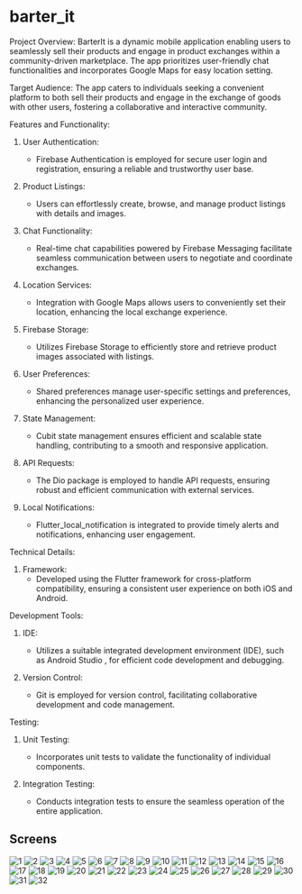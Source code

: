 # barter_it

Project Overview:
BarterIt is a dynamic mobile application enabling users to seamlessly sell their products and engage in product exchanges within a community-driven marketplace. The app prioritizes user-friendly chat functionalities and incorporates Google Maps for easy location setting.

Target Audience:
The app caters to individuals seeking a convenient platform to both sell their products and engage in the exchange of goods with other users, fostering a collaborative and interactive community.

Features and Functionality:
1. User Authentication:
   - Firebase Authentication is employed for secure user login and registration, ensuring a reliable and trustworthy user base.

2. Product Listings:
   - Users can effortlessly create, browse, and manage product listings with details and images.

3. Chat Functionality:
   - Real-time chat capabilities powered by Firebase Messaging facilitate seamless communication between users to negotiate and coordinate exchanges.

4. Location Services:
   - Integration with Google Maps allows users to conveniently set their location, enhancing the local exchange experience.

5. Firebase Storage:
   - Utilizes Firebase Storage to efficiently store and retrieve product images associated with listings.

6. User Preferences:
   - Shared preferences manage user-specific settings and preferences, enhancing the personalized user experience.

7. State Management:
   - Cubit state management ensures efficient and scalable state handling, contributing to a smooth and responsive application.

8. API Requests:
   - The Dio package is employed to handle API requests, ensuring robust and efficient communication with external services.

9. Local Notifications:
   - Flutter_local_notification is integrated to provide timely alerts and notifications, enhancing user engagement.

Technical Details:
1. Framework:
   - Developed using the Flutter framework for cross-platform compatibility, ensuring a consistent user experience on both iOS and Android.

Development Tools:
1. IDE:
   - Utilizes a suitable integrated development environment (IDE), such as Android Studio , for efficient code development and debugging.

2. Version Control:
   - Git is employed for version control, facilitating collaborative development and code management.

Testing:
1. Unit Testing:
   - Incorporates unit tests to validate the functionality of individual components.

2. Integration Testing:
   - Conducts integration tests to ensure the seamless operation of the entire application.


## Screens

![1](https://github.com/abdallah011588/barterIt/assets/88535699/f6ce2e20-d8fc-40ea-b097-fbdb6fcd26c0)
![2](https://github.com/abdallah011588/barterIt/assets/88535699/fcec3006-ba33-460f-b5c4-aecc9390d9fd)
![3](https://github.com/abdallah011588/barterIt/assets/88535699/ab358437-fa65-4ebb-a989-5ae094d3d42c)
![4](https://github.com/abdallah011588/barterIt/assets/88535699/b6aa31d0-9298-4a9f-8afe-746b14701a54)
![5](https://github.com/abdallah011588/barterIt/assets/88535699/7d523470-d28a-481b-8b8f-56d08099da40)
![6](https://github.com/abdallah011588/barterIt/assets/88535699/26bea1df-c3cf-423e-af4d-749590831123)
![7](https://github.com/abdallah011588/barterIt/assets/88535699/d0fa7148-2712-45d1-be16-7f4d68228b42)
![8](https://github.com/abdallah011588/barterIt/assets/88535699/b6c0cf3d-fd15-4190-821a-4b220500174b)
![9](https://github.com/abdallah011588/barterIt/assets/88535699/f1669d5f-2fc3-4e0f-a853-824e1d674828)
![10](https://github.com/abdallah011588/barterIt/assets/88535699/95e30866-5987-4892-875c-c6748155ae98)
![11](https://github.com/abdallah011588/barterIt/assets/88535699/90d2eae1-210c-4c2f-82da-a46888ff955d)
![12](https://github.com/abdallah011588/barterIt/assets/88535699/17d83fc2-cd3d-49a8-9c5c-b91b820c3b52)
![13](https://github.com/abdallah011588/barterIt/assets/88535699/efa434ac-ccff-44c7-a68b-ae6a4ca715fd)
![14](https://github.com/abdallah011588/barterIt/assets/88535699/277d6bc9-f7df-46d0-abd7-6029c1bda289)
![15](https://github.com/abdallah011588/barterIt/assets/88535699/cb968457-84e5-425a-b690-3c8c9682d7ea)
![16](https://github.com/abdallah011588/barterIt/assets/88535699/d8d4981a-f2bf-437a-972b-1621c301f0bc)
![17](https://github.com/abdallah011588/barterIt/assets/88535699/53368238-e263-44fb-aff2-995ee388110e)
![18](https://github.com/abdallah011588/barterIt/assets/88535699/f151f010-83e7-48f0-a6b1-7293e6c74431)
![19](https://github.com/abdallah011588/barterIt/assets/88535699/8ccbcbe2-e4a8-49d6-ad4e-17904338f7ce)
![20](https://github.com/abdallah011588/barterIt/assets/88535699/8bbcb3c8-39f2-4322-85eb-17c007dfba07)
![21](https://github.com/abdallah011588/barterIt/assets/88535699/0efcdcb8-97f4-4638-827b-ddd89e6619e6)
![22](https://github.com/abdallah011588/barterIt/assets/88535699/c43edc64-4d1e-498d-85a6-48bb3d56e76f)
![23](https://github.com/abdallah011588/barterIt/assets/88535699/34f4be5c-9966-48b6-ba4f-62909b700abf)
![24](https://github.com/abdallah011588/barterIt/assets/88535699/03477260-6312-4ea7-9633-c056c03c525b)
![25](https://github.com/abdallah011588/barterIt/assets/88535699/f5b11058-aaaf-4aed-9809-ecaab8060945)
![26](https://github.com/abdallah011588/barterIt/assets/88535699/23a2d028-54fb-43f9-9653-e14c21e673b3)
![27](https://github.com/abdallah011588/barterIt/assets/88535699/6b230190-280d-47f0-863d-d2a77349407c)
![28](https://github.com/abdallah011588/barterIt/assets/88535699/14635311-66a4-43c9-a614-4e6afd5886e4)
![29](https://github.com/abdallah011588/barterIt/assets/88535699/b64a18a9-1267-4ca3-b959-a37feb98957a)
![30](https://github.com/abdallah011588/barterIt/assets/88535699/b6f404d2-7276-4882-bb0a-d46c4aeda2c3)
![31](https://github.com/abdallah011588/barterIt/assets/88535699/e7397204-09f5-4cdc-93be-d9130c09d44c)
![32](https://github.com/abdallah011588/barterIt/assets/88535699/3a7feeed-3f4f-44ee-a080-360862e6b43d)
